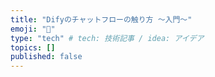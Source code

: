 ```yaml
---
title: "Difyのチャットフローの触り方 ～入門～"
emoji: "💬"
type: "tech" # tech: 技術記事 / idea: アイデア
topics: []
published: false
---
```

